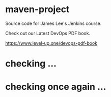 # maven-project
Source code for James Lee's Jenkins course.

Check out our Latest DevOps PDF book.

https://www.level-up.one/devops-pdf-book

# checking ...

# checking once again ...